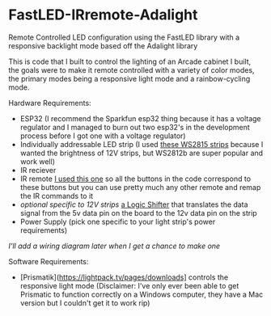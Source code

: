 # FastLED-IRremote-Adalight
Remote Controlled LED configuration using the FastLED library with a responsive backlight mode based off the Adalight library

This is code that I built to control the lighting of an Arcade cabinet I built, the goals were to make it remote controlled with a variety of color modes, the primary modes being a responsive light mode and a rainbow-cycling mode. 

Hardware Requirements:
- ESP32 (I recommend the Sparkfun esp32 thing because it has a voltage regulator and I managed to burn out two esp32's in the development process before I got one with a voltage regulator)
- Individually addressable LED strip (I used [these WS2815 strips](https://www.amazon.com/ALITOVE-Addressable-Programmable-Break-Point-Transmission/dp/B07R7T44L2/ref=sr_1_6?crid=1F778NNKH1GNM&keywords=ws2815&qid=1663275108&sprefix=ws2815%2Caps%2C90&sr=8-6) because I wanted the brightness of 12V strips, but WS2812b are super popular and work well)
- IR reciever
- IR remote [I used this one](https://www.amazon.com/SUPERNIGHT-Wireless-Dimmer-Controller-Replacement/dp/B09C1BFX48/ref=sr_1_7?keywords=LED+remote&qid=1663275776&sr=8-7) so all the buttons in the code correspond to these buttons but you can use pretty much any other remote and remap the IR commands to it
- *optional specific to 12V strips* [a Logic Shifter](https://www.digikey.com/en/products/detail/texas-instruments/SN74AHCT245N/277122) that translates the data signal from the 5v data pin on the board to the 12v data pin on the strip
- Power Supply (pick one specific to your light strip's power requirements)

*I'll add a wiring diagram later when I get a chance to make one* 

Software Requirements:
- [Prismatik](https://lightpack.tv/pages/downloads] controls the responsive light mode (Disclaimer: I've only ever been able to get Prismatic to function correctly on a Windows computer, they have a Mac version but I couldn't get it to work rip)

